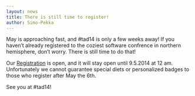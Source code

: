 ```yaml
---
layout: news
title: There is still time to register!
author: Simo-Pekka
---
```

May is approaching fast, and #tad14 is only a few weeks away! If you haven’t already registered to the coziest software confrence in northern hemisphere, don’t worry. There is still time to do that!

Our <a href="https://registration.turkuagileday.fi/">Registration</a> is open, and it will stay open until 9.5.2014 at 12 am. Unfortunately we cannot guarantee special diets or personalized badges to those who register after May the 6th.

See you at #tad14!
